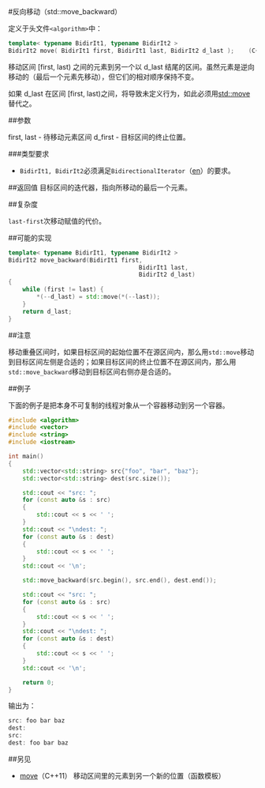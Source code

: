 #反向移动（std::move_backward）

定义于头文件`<algorithm>`中：

```C++
template< typename BidirIt1, typename BidirIt2 >
BidirIt2 move( BidirIt1 first, BidirIt1 last, BidirIt2 d_last );    (C++11 - )
```

移动区间 [first, last) 之间的元素到另一个以 d_last 结尾的区间。虽然元素是逆向移动的（最后一个元素先移动），但它们的相对顺序保持不变。

如果 d_last 在区间 [first, last)之间，将导致未定义行为，如此必须用[std::move](move.md)替代之。

##参数

first, last - 待移动元素区间
    d_first - 目标区间的终止位置。

###类型要求

- `BidirIt1, BidirIt2`必须满足`BidirectionalIterator`（[en](http://en.cppreference.com/w/cpp/concept/BidirectionalIterator)）的要求。

##返回值
目标区间的迭代器，指向所移动的最后一个元素。

##复杂度

`last-first`次移动赋值的代价。

##可能的实现

```C++
template< typename BidirIt1, typename BidirIt2 >
BidirIt2 move_backward(BidirIt1 first,
                                     BidirIt1 last,
                                     BidirIt2 d_last)
{
    while (first != last) {
        *(--d_last) = std::move(*(--last));
    }
    return d_last;
}
```

##注意

移动重叠区间时，如果目标区间的起始位置不在源区间内，那么用`std::move`移动到目标区间左侧是合适的；如果目标区间的终止位置不在源区间内，那么用`std::move_backward`移动到目标区间右侧亦是合适的。

##例子

下面的例子是把本身不可复制的线程对象从一个容器移动到另一个容器。

```C++
#include <algorithm>
#include <vector>
#include <string>
#include <iostream>

int main()
{
    std::vector<std::string> src{"foo", "bar", "baz"};
    std::vector<std::string> dest(src.size());

    std::cout << "src: ";
    for (const auto &s : src)
    {
        std::cout << s << ' ';
    }
    std::cout << "\ndest: ";
    for (const auto &s : dest)
    {
        std::cout << s << ' ';
    }
    std::cout << '\n';

    std::move_backward(src.begin(), src.end(), dest.end());

    std::cout << "src: ";
    for (const auto &s : src)
    {
        std::cout << s << ' ';
    }
    std::cout << "\ndest: ";
    for (const auto &s : dest)
    {
        std::cout << s << ' ';
    }
    std::cout << '\n';

    return 0;
}
```

输出为：

```C++
src: foo bar baz
dest:
src:
dest: foo bar baz
```

##另见

- [move](move.md)（C++11）           移动区间里的元素到另一个新的位置（函数模板）
